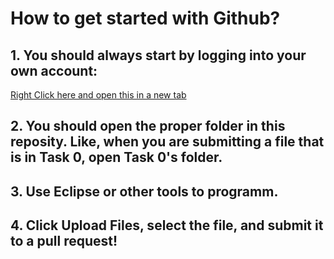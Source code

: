 # How to get started with Github?
## 1. You should always start by logging into your own account:
[Right Click here and open this in a new tab](https://github.com/login/)

## 2. You should open the proper folder in this reposity. Like, when you are submitting a file that is in Task 0, open Task 0's folder.

## 3. Use Eclipse or other tools to programm.

## 4. Click Upload Files, select the file, and submit it to a pull request!
